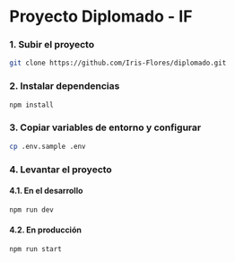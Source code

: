 # Proyecto Diplomado - IF

### 1. Subir el proyecto
``` bash
git clone https://github.com/Iris-Flores/diplomado.git
```
### 2. Instalar dependencias
``` bash
npm install
```
### 3. Copiar variables de entorno y configurar
``` bash
cp .env.sample .env
```
### 4. Levantar el proyecto
#### 4.1. En el desarrollo
``` bash
npm run dev
```
#### 4.2. En producción
``` bash
npm run start
```
